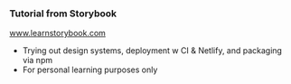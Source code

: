 ### Tutorial from Storybook
www.learnstorybook.com
- Trying out design systems, deployment w CI & Netlify, and packaging via npm
- For personal learning purposes only
